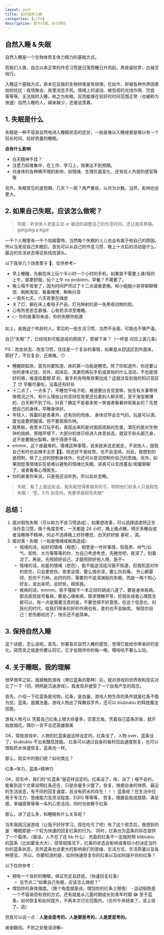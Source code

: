 ```yaml
---
layout: post
title: 如何自然入睡
categories: [Life]
description: 夜不归宿，非己想也
---
```


## 自然入睡 & 失眠

自然入睡是一个生物体恢复体力精力的基础方式。

而我们人类，自古以来正常的作息习惯是日落而睡日升而起，黑夜留给梦，白昼交给行。

入睡这个基础方式，原本在自我的生物钟里是有规律。在如今，却被各种外界因素纷纷扰扰：夜场聚会、夜里浏览手机、情绪上的波动、被忽视的光线作用、饮食 等等等，无法按时入睡，称之为失眠。反而能够在较好的时间范围正常（也被称为快速）自然入睡的人，越来越少，还被说羡慕。

## 1. 失眠是什么

失眠是一种不容易自然地进入睡眠状态的症状，一般是难以入睡或者是难以有一个较长时间、较好质量的睡眠。

**会有什么影响**

-   白天精神不佳？
-   注意力较难集中，在工作、学习上，效果达不到预期。
-   对身体的各种微环境的影响，如情绪、生理负面变化、还有给人外貌的感官等等

另外，失眠常见的是短期，几天？一周？再严重些，以月为计数。当然，影响也会更大。

## 2. 如果自己失眠，应该怎么做呢？

> 失眠：听说有人老是主动 or 被动的调整自己的作息时间，还让我背黑锅。@#@#@￥#@#

一千个人眼里有一千个哈姆雷特，当然每个失眠的人儿也会有属于他自己的原因。所以当发现自己失眠后，首先可以从自己的作息习惯、晚上十点后的活动是什么、最近的生活状态等这些找找源头。

以下我举几个场景栗子 🌰，仅供参考~

-   早上睡醒，先躺在床上玩个半小时一个小时的手机，如果是不需要上课/班的上午，那更舒服，玩个上午 no problem，早餐？不需要了。
-   晚上哦不夜里了，因为时间俨然过了十二点或者更晚。和小姐姐小哥哥聊聊微信、刷刷淘宝、看看微博、瞅瞅抖音
-   一周共七天，六天夜里在嗨皮
-   关了灯，躺在床上看电子产品，灯光映射的是一张黑夜动物的脸。
-   心有所思思念甚强、心有悲凉凉至难睡。
-   👉 你的故事你来说，你的失眠你知道

如上，是我这个年龄的人，常见的一些生活习惯，当然不全面，可能也不够严谨。

自己“失眠”了，已经找到可能造成的原因了，那接下来？（一样是 对应上面几条）

PS：改变状态、改变习惯，往往是一个复杂的事情，如果是从舒适区到外面来，那好了，不仅复杂，还艰难。😶

-   睡醒即起床，首先你要知道，床的第一功能是睡觉。除了你知道外，你还要让你的身体记住。另外，起床后，洗漱完再玩手机或其他的什么活动，不也是很好的嘛，难道挂着眼*耳* 的，看手机有特殊效果加成？这就涉及到我的知识盲区了 😯 早餐尽量吃，没毒还有好处
-   十二点了，一点多了，不睡觉干啥子呢，难道要出去觅食嘛，抛去有大事等特殊情况之外，有什么理由让你坚持在夜里还拉着别人聊天呢，至于淘宝微博的，白天刷不到了吗，抖音？确定不是看来笑一笑或者看看帅哥美女的？先想想自己的身体，早睡身体好。
-   年轻人，挥霍的是青春外，还有你的肉体。 身体迟早会生气的。玩是可以滴，度也是要把握滴。但不要周周乐呐。
-   敲黑板，夜里关灯玩手机，表现出来的是对面部皮肤的危害，潜在的是对生物钟的挑衅。黑暗环境下，大部分机体已经进入休息状态，就双手和头部亢奋，这不是要搞分裂嘛，使不得使不得。
-   emmm，这个是最难的，情绪这种事情，说来就来说走就走。不说他人，就我自己有时也会摊手无奈 🤷‍♀️，但还好不是经常，也不会连续。对此，我想到的是控制，除了上述的控制身体外，也还可以尝试控制你自己的思维。另外，如果因低落情绪实在是难以避免的情绪化失眠，讲真可以去找基友/闺蜜聊聊了，或者看看心理医生。
-   你的故事你来说，只是我还没听到，所以此处忽略。

> 失眠：看了上面这些话，我失眠觉得黑锅背的亏，明明他们好多人只是假性失眠！ “歪，3.15 协会吗，我要举报假性失眠”

## 总结：

1. 面对假性失眠（可以称为不良习惯造成），如果想改善，可以选择适度矫正生活作息习惯，换个角度思考，一天都是 24 小时，晚上晚点睡，明天多睡会或者没睡够不精神，何必不选择晚上好好睡觉，白天好好做 事呢 。滴。
2. 面对真丶失眠（一般是情绪或疾病造成）
    - 情绪的话，如好的情绪（相思），相思是一件好事情，但高贵、帅气/仙气、知性、大方等等等的你，为自己考虑考虑，先睡觉吧，夜深了，别着凉了。再说，先照顾好自己，才能照顾好他人呀。是不~
    - 情绪的话，如差的情绪（悲伤），能不能逆流成河我不知道，但我知道对你的悲伤，只会更悲伤。夜里谈情，要么情俞深，要么伤俞痛。 开心都雷同，悲伤千万种。此时的你，需要的不是深渊般的失眠，而是一两个知心好友，说出来吧，会好些，相信我。
    - 疾病的话，emmm，我不懂就不一本正经的胡说八道了。要是身体疾病，那去医院挂号看病，要是心理疾病，那求理解开导，好朋友或者心理医生都可以，有一点是需要注意的是，不要觉得不好意思。在这个信息化、科技化的时代，给我们带来的好的作用也有，差的也不会缺席。 相信你自己！悲伤都经历了，快乐还不是简单。

## 3. 保持自然入睡

这个话题，怎么说呢。首先，你要喜欢自然入睡的感觉，觉得它能给你带来好的变化。简而言之就是你要认同它。它才会陪伴你的每一晚，噗哈哈不要么么哒。

## 4. 关于睡眠，我的理解

很早很早之前，我接触到游戏（带红蓝条的那种）后，就对游戏的世界观和现实对比了一下（切，明明是沉迷游戏）。我发现并接受了一个自我产生的观念。

首先，介绍一下红蓝条是何物。红条，是血量。游戏人物生存的条件就是红条不能为空。蓝条，是魔法量。游戏人物出了挥舞双手外，还可以 biubiubiu 的释放魔法技能。

游戏人物可以 凭着自己红条上限大存量多，恣意忘我，凭着自己蓝条厉害，就开始放烟花。偶尔一言不合还英雄救美

OK，常规游戏中，人物的红蓝条是这样设定的。红条没了，人物 over，蓝条没了，biubiubiu 不出来酷炫技能。 红条可以通过自身的每秒回血速度恢复，也可以借助药水快速恢复。蓝条也一样。

那么，现实中的我们呢？如何类比？

红条=体力，蓝条=精神力

OK，现实中，我们的“红蓝条”是这样设定的。红条没了，啥，没了！哦不会的，能看到这个文章说明红条还在，只是余量多少罢了。恢复，根据自身的体质、最近的生活状态，有不同的回复速度，且没有药水的存在！！！ 蓝条呢？在生活中应用于专注力、思维能力及灵活程度、EQIQ 等等等， 恢复，根据自我成就感、满足感、幸福感等等等一系列心思活动，同时也依赖于红条

那么，讲了这么多，和睡眠有什么关系呢？

当年我因沉迷游戏（让我不好好学习，现在吃亏了吧）有了这个观念后，我想到的是：睡眠即是一个较为快速的回复红条的行为。 同时，红条也为蓝条的存在提供了一个载体。（废话，人不在了还 bb 什么） 充盈的红条不一定就附带 bitbiubiu 的蓝条（比如霍金大大），但常规情况下，红条的状态会影响或者较小的决定当时你的蓝条状态，另外蓝条也会更大的影响我们的思维、生活方式、生活质量以及各种感官。 所以，你要知道的是，如何快速恢复你的红条以及如何提升你的红条？

以下仅供参考：

-   拥有一个良好的睡眠，保证充足且舒适。（快速回复红条）
    -   见节点二“如果自己失眠，应该怎么做呢？”
-   增加你的身体强度。（换个角度就是说，增加你的红条上限值） - 运动锻炼是一个不容易但有效的方式。还有就是从儿童时期成长到青年时期 😂
    至于蓝条，如何恢复和如何提升，不再本次讨论范围内，（另外午休结束了，该上班了。逃）

但我可以说一点：**人是会思考的，人是要思考的，人是爱思考的。**

谢谢翻阅。不到之处敬请谅解~
